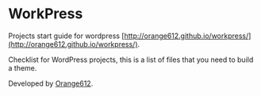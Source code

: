 WorkPress
============

Projects start guide for wordpress [http://orange612.github.io/workpress/](http://orange612.github.io/workpress/).

Checklist for WordPress projects, this is a list of files that you need to build a theme.

Developed by [Orange612](http://orange612.com/).